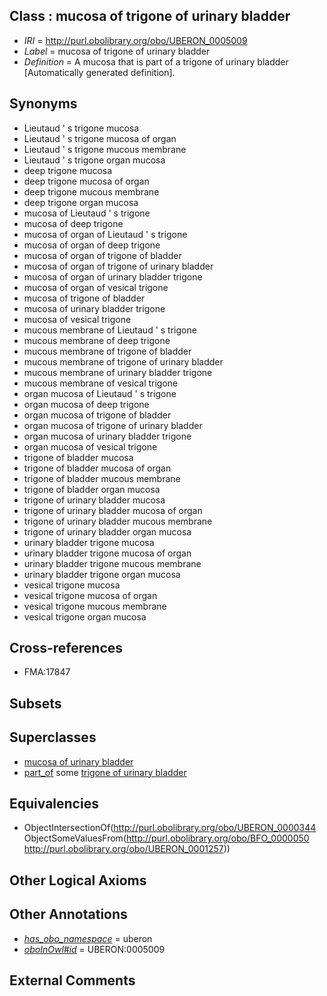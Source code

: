 
## Class : mucosa of trigone of urinary bladder

 * *IRI* = http://purl.obolibrary.org/obo/UBERON_0005009
 * *Label* = mucosa of trigone of urinary bladder
 * *Definition* = A mucosa that is part of a trigone of urinary bladder [Automatically generated definition].

## Synonyms

 * Lieutaud ' s trigone mucosa
 * Lieutaud ' s trigone mucosa of organ
 * Lieutaud ' s trigone mucous membrane
 * Lieutaud ' s trigone organ mucosa
 * deep trigone mucosa
 * deep trigone mucosa of organ
 * deep trigone mucous membrane
 * deep trigone organ mucosa
 * mucosa of Lieutaud ' s trigone
 * mucosa of deep trigone
 * mucosa of organ of Lieutaud ' s trigone
 * mucosa of organ of deep trigone
 * mucosa of organ of trigone of bladder
 * mucosa of organ of trigone of urinary bladder
 * mucosa of organ of urinary bladder trigone
 * mucosa of organ of vesical trigone
 * mucosa of trigone of bladder
 * mucosa of urinary bladder trigone
 * mucosa of vesical trigone
 * mucous membrane of Lieutaud ' s trigone
 * mucous membrane of deep trigone
 * mucous membrane of trigone of bladder
 * mucous membrane of trigone of urinary bladder
 * mucous membrane of urinary bladder trigone
 * mucous membrane of vesical trigone
 * organ mucosa of Lieutaud ' s trigone
 * organ mucosa of deep trigone
 * organ mucosa of trigone of bladder
 * organ mucosa of trigone of urinary bladder
 * organ mucosa of urinary bladder trigone
 * organ mucosa of vesical trigone
 * trigone of bladder mucosa
 * trigone of bladder mucosa of organ
 * trigone of bladder mucous membrane
 * trigone of bladder organ mucosa
 * trigone of urinary bladder mucosa
 * trigone of urinary bladder mucosa of organ
 * trigone of urinary bladder mucous membrane
 * trigone of urinary bladder organ mucosa
 * urinary bladder trigone mucosa
 * urinary bladder trigone mucosa of organ
 * urinary bladder trigone mucous membrane
 * urinary bladder trigone organ mucosa
 * vesical trigone mucosa
 * vesical trigone mucosa of organ
 * vesical trigone mucous membrane
 * vesical trigone organ mucosa

## Cross-references

 * FMA:17847

## Subsets


## Superclasses

 * [mucosa of urinary bladder](../../UBERON/59/UBERON_0001259.md)
 * [part_of](../../BFO/50/BFO_0000050.md) some [trigone of urinary bladder](../../UBERON/57/UBERON_0001257.md)

## Equivalencies

 * ObjectIntersectionOf(<http://purl.obolibrary.org/obo/UBERON_0000344> ObjectSomeValuesFrom(<http://purl.obolibrary.org/obo/BFO_0000050> <http://purl.obolibrary.org/obo/UBERON_0001257>))

## Other Logical Axioms


## Other Annotations

 * *[has_obo_namespace](../../ce/oboInOwl#hasOBONamespace.md)* = uberon
 * *[oboInOwl#id](../../id/oboInOwl#id.md)* = UBERON:0005009

## External Comments

